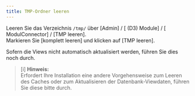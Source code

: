 ```yaml
---
title: TMP-Ordner leeren
---
```


Leeren Sie das Verzeichnis `/tmp/` über [Admin] / [ (D3) Module] / [ ModulConnector] / [TMP leeren].   
Markieren Sie [komplett leeren] und klicken auf [TMP leeren].   

Sofern die Views nicht automatisch aktualisiert werden, führen Sie dies noch durch.

> [i] **Hinweis:**  
>Erfordert Ihre Installation eine andere Vorgehensweise zum Leeren des Caches oder zum Aktualisieren der Datenbank-Viewdaten, führen Sie diese bitte durch. 
